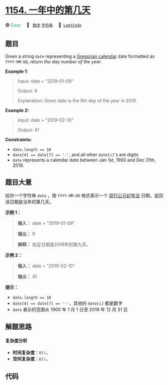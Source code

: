 # [1154. 一年中的第几天](https://leetcode.com/problems/day-of-the-year)

🟢 <font color=#15bd66>Easy</font>&emsp; 🔖&ensp; [`数学`](/tag/math.md) [`字符串`](/tag/string.md)&emsp; 🔗&ensp;[`LeetCode`](https://leetcode.com/problems/day-of-the-year)

## 题目

Given a string `date` representing a [Gregorian
calendar](https://en.wikipedia.org/wiki/Gregorian_calendar) date formatted as
`YYYY-MM-DD`, return _the day number of the year_.



**Example 1:**

> Input: date = "2019-01-09"
> 
> Output: 9
> 
> Explanation: Given date is the 9th day of the year in 2019.

**Example 2:**

> Input: date = "2019-02-10"
> 
> Output: 41

**Constraints:**

  * `date.length == 10`
  * `date[4] == date[7] == '-'`, and all other `date[i]`'s are digits
  * `date` represents a calendar date between Jan 1st, 1900 and Dec 31th, 2019.


## 题目大意

给你一个字符串 `date` ，按 `YYYY-MM-DD` 格式表示一个
[现行公元纪年法](https://baike.baidu.com/item/公元/17855) 日期。返回该日期是当年的第几天。



**示例 1：**

> 
> 
> 
> 
> 
> **输入：** date = "2019-01-09"
> 
> **输出：** 9
> 
> **解释：** 给定日期是2019年的第九天。

**示例 2：**

> 
> 
> 
> 
> 
> **输入：** date = "2019-02-10"
> 
> **输出：** 41
> 
> 



**提示：**

  * `date.length == 10`
  * `date[4] == date[7] == '-'`，其他的 `date[i]` 都是数字
  * `date` 表示的范围从 1900 年 1 月 1 日至 2019 年 12 月 31 日


## 解题思路

#### 复杂度分析

- **时间复杂度**：`O()`，
- **空间复杂度**：`O()`，

## 代码

```javascript

```